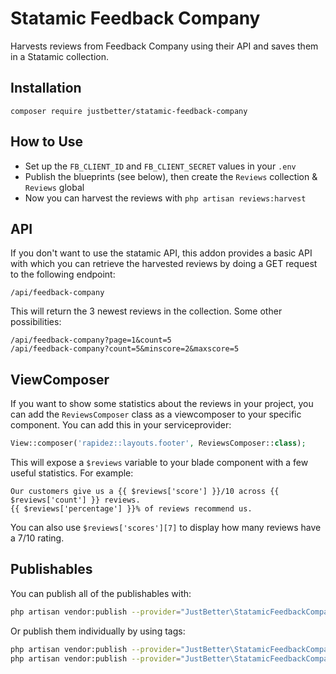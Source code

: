# Statamic Feedback Company

Harvests reviews from Feedback Company using their API and saves them in a Statamic collection.

## Installation

```
composer require justbetter/statamic-feedback-company
```

## How to Use

- Set up the `FB_CLIENT_ID` and `FB_CLIENT_SECRET` values in your `.env`
- Publish the blueprints (see below), then create the `Reviews` collection & `Reviews` global
- Now you can harvest the reviews with `php artisan reviews:harvest`

## API

If you don't want to use the statamic API, this addon provides a basic API with which you can retrieve the harvested reviews by doing a GET request to the following endpoint:

```
/api/feedback-company
```

This will return the 3 newest reviews in the collection. Some other possibilities:

```
/api/feedback-company?page=1&count=5
/api/feedback-company?count=5&minscore=2&maxscore=5
```

## ViewComposer

If you want to show some statistics about the reviews in your project, you can add the `ReviewsComposer` class as a viewcomposer to your specific component. You can add this in your serviceprovider:

```php
View::composer('rapidez::layouts.footer', ReviewsComposer::class);
```

This will expose a `$reviews` variable to your blade component with a few useful statistics. For example:

```
Our customers give us a {{ $reviews['score'] }}/10 across {{ $reviews['count'] }} reviews.
{{ $reviews['percentage'] }}% of reviews recommend us.
```

You can also use `$reviews['scores'][7]` to display how many reviews have a 7/10 rating.

## Publishables

You can publish all of the publishables with:

```sh
php artisan vendor:publish --provider="JustBetter\StatamicFeedbackCompany\ServiceProvider"
```

Or publish them individually by using tags:

```sh
php artisan vendor:publish --provider="JustBetter\StatamicFeedbackCompany\ServiceProvider" --tag="blueprints"
php artisan vendor:publish --provider="JustBetter\StatamicFeedbackCompany\ServiceProvider" --tag="config"
```